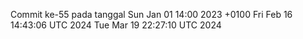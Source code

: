 Commit ke-55 pada tanggal Sun Jan 01 14:00 2023 +0100
Fri Feb 16 14:43:06 UTC 2024
Tue Mar 19 22:27:10 UTC 2024
